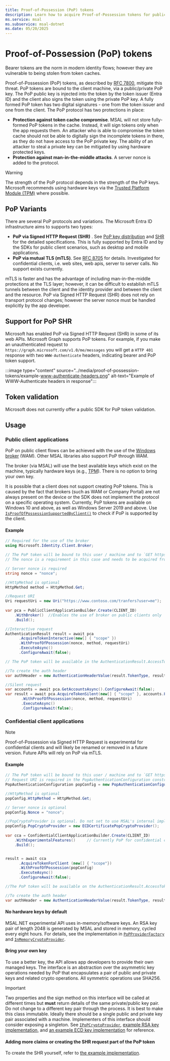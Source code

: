 ```yaml
---
title: Proof-of-Possession (PoP) tokens
description: Learn how to acquire Proof-of-Possession tokens for public and confidential clients in MSAL.NET
ms.service: msal
ms.subservice: msal-dotnet
ms.date: 05/20/2025
---
```


# Proof-of-Possession (PoP) tokens

Bearer tokens are the norm in modern identity flows; however they are vulnerable to being stolen from token caches.

Proof-of-Possession (PoP) tokens, as described by [RFC 7800](https://tools.ietf.org/html/rfc7800), mitigate this threat. PoP tokens are bound to the client machine, via a public/private PoP key. The PoP public key is injected into the token by the token issuer (Entra ID) and the client
also signs the token using the private PoP key. A fully formed PoP token has two digital signatures - one from the token issuer and one from the client. The PoP protocol has two protections in place:

- **Protection against token cache compromise**. MSAL will not store fully-formed PoP tokens in the cache. Instead, it will sign tokens only when the app requests them. An attacker who is able to compromise the token cache should not be able to digitally sign the incomplete tokens in there, as they do not have access to the PoP private key. The ability of an attacker to steal a private key can be mitigated by using hardware protected keys.
- **Protection against man-in-the-middle attacks**. A server nonce is added to the protocol.

> [!WARNING]
> The strength of the PoP protocol depends in the strength of the PoP keys. Microsoft recommends using hardware keys via the [Trusted Platform Module (TPM)](https://support.microsoft.com/topic/what-is-tpm-705f241d-025d-4470-80c5-4feeb24fa1ee) where possible.

## PoP Variants

There are several PoP protocols and variations. The Microsoft Entra ID infrastructure aims to supports two types:

- **PoP via Signed HTTP Request (SHR)** . See [PoP key distribution](https://datatracker.ietf.org/doc/html/draft-ietf-oauth-pop-key-distribution-07) and [SHR](https://datatracker.ietf.org/doc/html/draft-ietf-oauth-signed-http-request-03) for the detailed specifications. This is fully supported by Entra ID and by the SDKs for public client scenarios, such as desktop and mobile applications.
- **PoP via mutual TLS (mTLS)**. See [RFC 8705](https://datatracker.ietf.org/doc/html/rfc8705) for details. Investigated for confidential clients, i.e. web sites, web apis, server to server calls. No support exists currently.

mTLS is faster and has the advantage of including man-in-the-middle protections at the TLS layer; however, it can be difficult to establish mTLS tunnels between the client and the identity provider and between the client and the resource. PoP via Signed HTTP Request (SHR) does not rely on transport protocol changes; however the server nonce must be handled explicitly by the app developer. 

## Support for PoP SHR

Microsoft has enabled PoP via Signed HTTP Request (SHR) in some of its web APIs. Microsoft Graph supports PoP tokens. For example, if you make an unauthenticated request to `https://graph.microsoft.com/v1.0/me/messages` you will get a `HTTP 401` response with two `WWW-Authenticate` headers, indicating bearer and PoP token support.

:::image type="content" source="../media/proof-of-possession-tokens/example-www-authenticate-headers.png" alt-text="Example of WWW-Authenticate headers in response":::

## Token validation

Microsoft does not currently offer a public SDK for PoP token validation.

## Usage

### Public client applications

PoP on public client flows can be achieved with the use of the [Windows broker](../acquiring-tokens/desktop-mobile/wam.md) (WAM). Other MSAL libraries also support PoP through WAM.

The broker (via MSAL) will use the best available keys which exist on the machine, typically hardware keys (e.g., [TPM](/windows/security/hardware-security/tpm/tpm-fundamentals)). There is no option to bring your own key.

It is possible that a client does not support creating PoP tokens. This is caused by the fact that brokers (such as WAM or Company Portal) are not always present on the device or the SDK does not implement the protocol on a specific operating system. Currently, PoP tokens are available on Windows 10 and above, as well as Windows Server 2019 and above. Use [`IsProofOfPossessionSupportedByClient()`](xref:Microsoft.Identity.Client.PublicClientApplication.IsProofOfPossessionSupportedByClient) to check if PoP is supported by the client.

#### Example

```csharp
// Required for the use of the broker 
using Microsoft.Identity.Client.Broker; 

// The PoP token will be bound to this user / machine and to `GET https://www.contoso.com/tranfers` (the query parameters are not bound).
// The nonce is a requirement in this case and needs to be acquired from the resource before using this API.

// Server nonce is required
string nonce = "nonce";

//HttpMethod is optional
HttpMethod method = HttpMethod.Get;

//Request URI
Uri requestUri = new Uri("https://www.contoso.com/tranfers?user=me");
          
var pca = PublicClientApplicationBuilder.Create(CLIENT_ID)
    .WithBroker()  //Enables the use of broker on public clients only
    .Build();

//Interactive request
AuthenticationResult result = await pca
      .AcquireTokenInteractive(new[] { "scope" })
      .WithProofOfPossession(nonce, method, requestUri)
      .ExecuteAsync()
      .ConfigureAwait(false);

// The PoP token will be available in the AuthenticationResult.AccessToken returned form the acquire token call

//To create the auth header
var authHeader = new AuthenticationHeaderValue(result.TokenType, result.AccessToken);

//Silent request
var accounts = await pca.GetAccountsAsync().ConfigureAwait(false);
var result = await pca.AcquireTokenSilent(new[] { "scope" }, accounts.FirstOrDefault())
       .WithProofOfPossession(nonce, method, requestUri)
       .ExecuteAsync()
       .ConfigureAwait(false);
```

### Confidential client applications

> [!NOTE]
> Proof-of-Possession via Signed HTTP Request is experimental for confidential clients and will likely be renamed or removed in a future version. Future APIs will rely on PoP via mTLS.

#### Example

```csharp
// The PoP token will be bound to this user / machine and to `GET https://www.contoso.com/tranfers` (the query params are not bound).
// Request URI is required in the PopAuthenticationConfiguration constructor
PopAuthenticationConfiguration popConfig = new PopAuthenticationConfiguration(new Uri("https://www.contoso.com/tranfers?user=me"));

//HttpMethod is optional
popConfig.HttpMethod = HttpMethod.Get;

// Server nonce is optional
popConfig.Nonce = "nonce";

//PopCryptoProvider is optional. Do not set to use MSAL's internal implementation.
popConfig.PopCryptoProvider = new ECDCertificatePopCryptoProvider();
          
var cca = ConfidentialClientApplicationBuilder.Create(CLIENT_ID)
    .WithExperimentalFeatures()     // Currently PoP for confidential client is an experimental feature
    .Build();


result = await cca
      .AcquireTokenForClient (new[] { "scope"})
      .WithProofOfPossession(popConfig)
      .ExecuteAsync()
      .ConfigureAwait(false);

//The PoP token will be available on the AuthenticationResult.AccessToken returned form the acquire token call

//To create the auth header
var authHeader = new AuthenticationHeaderValue(result.TokenType, result.AccessToken);
```

#### No hardware keys by default

MSAL.NET experimental API uses in-memory/software keys. An RSA key pair of length 2048 is generated by MSAL and stored in memory, cycled every eight hours. For details, see the implementation in [`PoPProviderFactory`](https://github.com/AzureAD/microsoft-authentication-library-for-dotnet/blob/300fba16bd8096dceba3684311550b4b52a56177/src/client/Microsoft.Identity.Client/AuthScheme/PoP/PoPProviderFactory.cs#L18) and [`InMemoryCryptoProvider`](https://github.com/AzureAD/microsoft-authentication-library-for-dotnet/blob/main/src/client/Microsoft.Identity.Client/AuthScheme/PoP/InMemoryCryptoProvider.cs).

#### Bring your own key

To use a better key, the API allows app developers to provide their own managed keys. The interface is an abstraction over the asymmetric key operations needed by PoP that encapsulates a pair of public and private keys and related crypto operations. All symmetric operations use SHA256.

> [!IMPORTANT]
> Two properties and the sign method on this interface will be called at different times but **must** return details of the same private/public key pair. Do not change to a different key pair through the process. It is best to make this class immutable. Ideally there should be a single public and private key pair associated with a machine. Implementers of this interface should consider exposing a singleton. See [`IPoPCryptoProvider`](https://github.com/AzureAD/microsoft-authentication-library-for-dotnet/blob/master/src/client/Microsoft.Identity.Client/AuthScheme/PoP/IPoPCryptoProvider.cs), [example RSA key implementation](https://github.com/AzureAD/microsoft-authentication-library-for-dotnet/blob/9895855ac4fcf52893fbc2b06ee20ea3eda1549a/tests/Microsoft.Identity.Test.Integration.netfx/HeadlessTests/PoPTests.cs#L503), and [an example ECD key implementation](https://github.com/AzureAD/microsoft-authentication-library-for-dotnet/blob/9895855ac4fcf52893fbc2b06ee20ea3eda1549a/tests/Microsoft.Identity.Test.Common/Core/Helpers/ECDCertificatePopCryptoProvider.cs#L11) for reference.

#### Adding more claims or creating the SHR request part of the PoP token

To create the SHR yourself, refer to [the example implementation](https://github.com/AzureAD/microsoft-authentication-library-for-dotnet/blob/300fba16bd8096dceba3684311550b4b52a56177/tests/Microsoft.Identity.Test.Integration.netfx/HeadlessTests/PoPTests.cs#L286).
